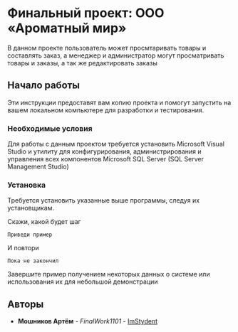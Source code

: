# Финальный проект: ООО «Ароматный мир»

В данном проекте пользователь может просмтаривать товары и составлять заказ, а менеджер и администратор могут просматривать товары и заказы, а так же редактировать заказы

## Начало работы

Эти инструкции предоставят вам копию проекта и помогут запустить на вашем локальном компьютере для разработки и тестирования.

### Необходимые условия

Для работы с данным проектом требуется установить Microsoft Visual Studio и утилиту для конфигурирования, администрирования и управления всех компонентов Microsoft SQL Server (SQL Server Management Studio)

### Установка

Требуется установить указанные выше программы, следуя их установщикам.

Скажи, какой будет шаг

```
Приведи пример
```

И повтори

```
Пока не закончил
```

Завершите пример получением некоторых данных о системе или использования их для небольшой демонстрации

## Авторы

* **Мошников Артём** - *FinalWork1101* - [ImStydent](https://github.com/imStydent)
